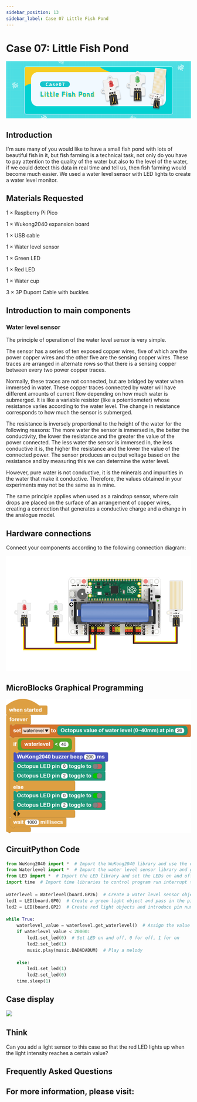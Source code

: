 ```yaml
---
sidebar_position: 13
sidebar_label: Case 07 Little Fish Pond
---
```


# Case 07: Little Fish Pond

![](./images/wukong2040-inventors-case07-01.png)

## Introduction

I'm sure many of you would like to have a small fish pond with lots of beautiful fish in it, but fish farming is a technical task, not only do you have to pay attention to the quality of the water but also to the level of the water, if we could detect this data in real time and tell us, then fish farming would become much easier. We used a water level sensor with LED lights to create a water level monitor.

## Materials Requested

1 × Raspberry Pi Pico

1 × Wukong2040 expansion board

1 × USB cable

1 × Water level sensor

1 × Green LED

1 × Red LED

1 × Water cup

3 × 3P Dupont Cable with buckles

## Introduction to main components

### Water level sensor

The principle of operation of the water level sensor is very simple.

The sensor has a series of ten exposed copper wires, five of which are the power copper wires and the other five are the sensing copper wires. These traces are arranged in alternate rows so that there is a sensing copper between every two power copper traces.

Normally, these traces are not connected, but are bridged by water when immersed in water. These copper traces connected by water will have different amounts of current flow depending on how much water is submerged. It is like a variable resistor (like a potentiometer) whose resistance varies according to the water level. The change in resistance corresponds to how much the sensor is submerged.

The resistance is inversely proportional to the height of the water for the following reasons: The more water the sensor is immersed in, the better the conductivity, the lower the resistance and the greater the value of the power connected. The less water the sensor is immersed in, the less conductive it is, the higher the resistance and the lower the value of the connected power. The sensor produces an output voltage based on the resistance and by measuring this we can determine the water level.

However, pure water is not conductive, it is the minerals and impurities in the water that make it conductive. Therefore, the values obtained in your experiments may not be the same as in mine.

The same principle applies when used as a raindrop sensor, where rain drops are placed on the surface of an arrangement of copper wires, creating a connection that generates a conductive charge and a change in the analogue model.

## Hardware connections

Connect your components according to the following connection diagram:

![](./images/wukong2040-inventors-case07-05.png)

## MicroBlocks Graphical Programming

![](./images/wukong2040-inventors-case05-04.png)

## CircuitPython Code

```python
from WuKong2040 import *  # Import the WuKong2040 library and use the on-board buzzer to make sounds
from Waterlevel import *  # Import the water level sensor library and get the values returned by the water level sensors
from LED import *  # Import the LED library and set the LEDs on and off
import time  # Import time libraries to control program run interrupt times

waterlevel = Waterlevel(board.GP26)  # Create a water level sensor object and pass in the pin number
led1 = LED(board.GP0)  # Create a green light object and pass in the pin number
led2 = LED(board.GP2)  # Create red light objects and introduce pin numbers

while True:
    waterlevel_value = waterlevel.get_waterlevel()  # Assign the value returned by the water level sensor to waterlevel_value
    if waterlevel_value < 20000:
        led1.set_led(0)  # Set LED on and off, 0 for off, 1 for on
        led2.set_led(1)
        music.play(music.DADADADUM)  # Play a melody

    else:
        led1.set_led(1)
        led2.set_led(0)
    time.sleep(1)
```

## Case display

![](./images/wukong2040-inventors-kit-case07-06.gif)

## Think

Can you add a light sensor to this case so that the red LED lights up when the light intensity reaches a certain value?



## Frequently Asked Questions



## For more information, please visit:
